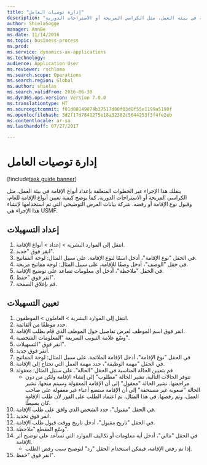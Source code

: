 ```yaml
--- 
title: "إدارة توصيات العامل"
description: "ينقلك هذا الإجراء عبر الخطوات المتعلقة بإعداد أنواع الإقامة في بيئة العمل، مثل الكراسي المريحة أو الاستراحات الدورية."
author: ShielaSogge
manager: AnnBe
ms.date: 11/14/2016
ms.topic: business-process
ms.prod: 
ms.service: dynamics-ax-applications
ms.technology: 
audience: Application User
ms.reviewer: rschloma
ms.search.scope: Operations
ms.search.region: Global
ms.author: shielas
ms.search.validFrom: 2016-06-30
ms.dyn365.ops.version: Version 7.0.0
ms.translationtype: HT
ms.sourcegitcommit: f01d88149074b37517d00f03d8f55e1199a5198f
ms.openlocfilehash: 3d2f17d7841275e18a32382c5644253f3f4fe2eb
ms.contentlocale: ar-sa
ms.lasthandoff: 07/27/2017

---
```

# <a name="manage-worker-accommodations"></a>إدارة توصيات العامل

[!include[task guide banner](../../../includes/task-guide-banner.md)]

ينقلك هذا الإجراء عبر الخطوات المتعلقة بإعداد أنواع الإقامة في بيئة العمل، مثل الكراسي المريحة أو الاستراحات الدورية. كما يوضح كيفية تعيين أنواع الإقامة للعام، وقبول نوع الإقامة أو رفضه. شركة بيانات العرض التوضيحي التي تم استخدامها لإنشاء هذا الإجراء هي USMF.


## <a name="setup-accommodations"></a>إعداد التسهيلات
1. انتقل إلى الموارد البشرية > إعداد > أنواع الإقامة.
2. انقر فوق "جديد".
3. في الحقل "نوع الإقامة"، أدخل اسمًا لنوع الإقامة. على سبيل المثال: لوحة المفاتيح.
4. في حقل "الوصف"، أدخل وصفًا للإقامة. على سبيل المثال: لوحة مفاتيح مريحة.
5. في الحقل "ملاحظة"، أدخل أي معلومات تساعد على توضيح الإقامة.
6. انقر فوق "حفظ".
7. قم بإغلاق الصفحة.

## <a name="assign-accommodations"></a>تعيين التسهيلات
1. انتقل إلى الموارد البشرية > العاملون > الموظفون.
2. حدد موظفًا من القائمة.
3. انقر فوق اسم الموظف لعرض تفاصيل حول الموظف الذي قام بطلب الإقامة.
4. وسّع علامة التبويب السريعة "المعلومات الشخصية".
5. انقر فوق "التسهيلات".
6. انقر فوق جديد.
7. في الحقل "نوع الإقامة"، أدخل الإقامة الملائمة. على سبيل المثال: لوحة المفاتيح
8. في الحقل "مهمة الوظيفة‬"، حدد مهمة العمل التي تحتاج إلى الإقامة.
9. قم بتعيين الحالة المناسبة في الحقل "الحالة". على سبيل المثال: معقولة
    * تتوفر الحالات التالية. تشير الحالة "مطلوب‬" إلى إنشاء الإقامة ولكن من دون مراجعتها. تشير الحالة "معقول" إلى أن الإقامة المعقولة وسيتم منحها. تشير الحالة "صعوبة غير مستحقة‬" إلى أن الإقامة ستضع أعباء غير معقولة على صاحب العمل، وتم رفضها. في هذا المثال، تم اعتماد الطلب على الفور لأن طلب الإقامة كان بسيطًا.  
10. في الحقل "مقبول‬"، حدد الشخص الذي وافق على طلب الإقامة.
11. انقر فوق تحديد.
12. في الحقل "تاريخ مقبول"، أدخل تاريخ ووقت قبول طلب الإقامة.
13. وسّع المقطع "ملاحظة".
14. في الحقل "مالي‬"، أدخل أية معلومات أو تكاليف الموارد التي تساعد على توضيح أثر الإقامة.
    * إذا تم رفض الإقامة، فيمكن استخدام الحقل "رد" لتوضيح سبب رفض الطلب.  
15. انقر فوق "حفظ".


